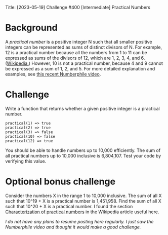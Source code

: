 Title: [2023-05-19] Challenge #400 [Intermediate] Practical Numbers

# Background

A *practical number* is a positive integer N such that all smaller positive integers can be represented as sums of distinct divisors of N. For example, 12 is a practical number because all the numbers from 1 to 11 can be expressed as sums of the divisors of 12, which are 1, 2, 3, 4, and 6. ([Wikipedia.](https://en.wikipedia.org/wiki/Practical_number)) However, 10 is not a practical number, because 4 and 9 cannot be expressed as a sum of 1, 2, and 5. For more detailed explanation and examples, see [this recent Numberphile video](https://www.youtube.com/watch?v=IlZOLwf87gM).

# Challenge

Write a function that returns whether a given positive integer is a practical number.

    practical(1) => true
    practical(2) => true
    practical(3) => false
    practical(10) => false
    practical(12) => true

You should be able to handle numbers up to 10,000 efficiently. The sum of all practical numbers up to 10,000 inclusive is 6,804,107. Test your code by verifying this value.

# Optional bonus challenge

Consider the numbers X in the range 1 to 10,000 inclusive. The sum of all X such that 10^19 + X is a practical number is 1,451,958. Find the sum of all X such that 10^20 + X is a practical number. I found the section [Characterization of practical numbers](https://en.wikipedia.org/wiki/Practical_number#Characterization_of_practical_numbers) in the Wikipedia article useful here.

*I do not have any plans to resume posting here regularly. I just saw the Numberphile video and thought it would make a good challenge.*